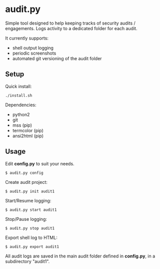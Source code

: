 # audit.py

Simple tool designed to help keeping tracks of security audits / engagements. Logs activity to a dedicated folder for each audit.

It currently supports:
- shell output logging
- periodic screenshots
- automated git versioning of the audit folder

## Setup

Quick install:

```
./install.sh
```

Dependencies:

* python2
* git
* mss (pip)
* termcolor (pip)
* ansi2html (pip)

## Usage

Edit **config.py** to suit your needs.
```
$ audit.py config
```

Create audit project:
```
$ audit.py init audit1
```

Start/Resume logging:
```
$ audit.py start audit1 
```

Stop/Pause logging:
```
$ audit.py stop audit1
```

Export shell log to HTML:
```
$ audit.py export audit1
```

All audit logs are saved in the main audit folder defined in **config.py**, in a subdirectory "audit1".

